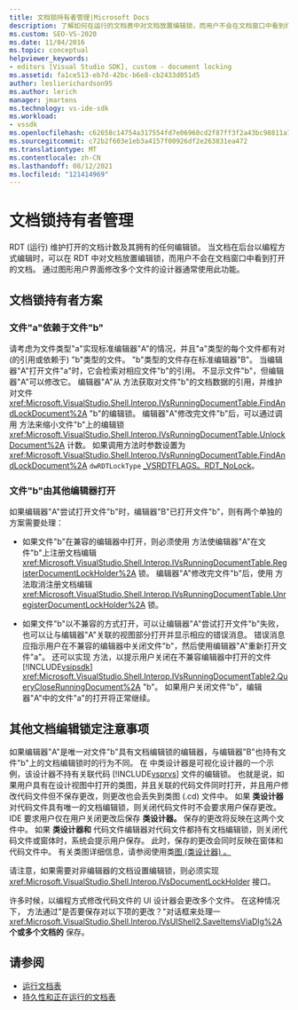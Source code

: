 ```yaml
---
title: 文档锁持有者管理|Microsoft Docs
description: 了解如何在运行的文档表中对文档放置编辑锁，而用户不会在文档窗口中看到打开的文档。
ms.custom: SEO-VS-2020
ms.date: 11/04/2016
ms.topic: conceptual
helpviewer_keywords:
- editors [Visual Studio SDK], custom - document locking
ms.assetid: fa1ce513-eb7d-42bc-b6e8-cb2433d051d5
author: leslierichardson95
ms.author: lerich
manager: jmartens
ms.technology: vs-ide-sdk
ms.workload:
- vssdk
ms.openlocfilehash: c62658c14754a317554fd7e06960cd2f87ff3f2a43bc98811a7479b98700bd3c
ms.sourcegitcommit: c72b2f603e1eb3a4157f00926df2e263831ea472
ms.translationtype: MT
ms.contentlocale: zh-CN
ms.lasthandoff: 08/12/2021
ms.locfileid: "121414969"
---
```

# <a name="document-lock-holder-management"></a>文档锁持有者管理

RDT (运行) 维护打开的文档计数及其拥有的任何编辑锁。 当文档在后台以编程方式编辑时，可以在 RDT 中对文档放置编辑锁，而用户不会在文档窗口中看到打开的文档。 通过图形用户界面修改多个文件的设计器通常使用此功能。

## <a name="document-lock-holder-scenarios"></a>文档锁持有者方案

### <a name="file-a-has-a-dependence-on-file-b"></a>文件"a"依赖于文件"b"

请考虑为文件类型"a"实现标准编辑器"A"的情况，并且"a"类型的每个文件都有对 (的引用或依赖于) "b"类型的文件。 "b"类型的文件存在标准编辑器"B"。 当编辑器"A"打开文件"a"时，它会检索对相应文件"b"的引用。 不显示文件"b"，但编辑器"A"可以修改它。 编辑器"A"从 方法获取对文件"b"的文档数据的引用，并维护对文件 <xref:Microsoft.VisualStudio.Shell.Interop.IVsRunningDocumentTable.FindAndLockDocument%2A> "b"的编辑锁。 编辑器"A"修改完文件"b"后，可以通过调用 方法来缩小文件"b"上的编辑锁 <xref:Microsoft.VisualStudio.Shell.Interop.IVsRunningDocumentTable.UnlockDocument%2A> 计数。 如果调用方法时参数设置为 <xref:Microsoft.VisualStudio.Shell.Interop.IVsRunningDocumentTable.FindAndLockDocument%2A> `dwRDTLockType` [_VSRDTFLAGS。RDT_NoLock](<xref:Microsoft.VisualStudio.Shell.Interop._VSRDTFLAGS.RDT_NoLock>)。

### <a name="file-b-is-opened-by-a-different-editor"></a>文件"b"由其他编辑器打开

如果编辑器"A"尝试打开文件"b"时，编辑器"B"已打开文件"b"，则有两个单独的方案需要处理：

- 如果文件"b"在兼容的编辑器中打开，则必须使用 方法使编辑器"A"在文件"b"上注册文档编辑 <xref:Microsoft.VisualStudio.Shell.Interop.IVsRunningDocumentTable.RegisterDocumentLockHolder%2A> 锁。 编辑器"A"修改完文件"b"后，使用 方法取消注册文档编辑 <xref:Microsoft.VisualStudio.Shell.Interop.IVsRunningDocumentTable.UnregisterDocumentLockHolder%2A> 锁。

- 如果文件"b"以不兼容的方式打开，可以让编辑器"A"尝试打开文件"b"失败，也可以让与编辑器"A"关联的视图部分打开并显示相应的错误消息。 错误消息应指示用户在不兼容的编辑器中关闭文件"b"，然后使用编辑器"A"重新打开文件"a"。 还可以实现 方法，以提示用户关闭在不兼容编辑器中打开的文件 [!INCLUDE[vsipsdk](../extensibility/includes/vsipsdk_md.md)] <xref:Microsoft.VisualStudio.Shell.Interop.IVsRunningDocumentTable2.QueryCloseRunningDocument%2A> "b"。 如果用户关闭文件"b"，编辑器"A"中的文件"a"的打开将正常继续。

## <a name="additional-document-edit-lock-considerations"></a>其他文档编辑锁定注意事项

如果编辑器"A"是唯一对文件"b"具有文档编辑锁的编辑器，与编辑器"B"也持有文件"b"上的文档编辑锁时的行为不同。 在 中类设计器是可视化设计器的一个示例，该设计器不持有关联代码 [!INCLUDE[vsprvs](../code-quality/includes/vsprvs_md.md)] 文件的编辑锁。  也就是说，如果用户具有在设计视图中打开的类图，并且关联的代码文件同时打开，并且用户修改代码文件但不保存更改，则更改也会丢失到类图 (.cd) 文件中。 如果 **类设计器** 对代码文件具有唯一的文档编辑锁，则关闭代码文件时不会要求用户保存更改。 IDE 要求用户仅在用户关闭更改后保存 **类设计器。** 保存的更改将反映在这两个文件中。 如果 **类设计器和** 代码文件编辑器对代码文件都持有文档编辑锁，则关闭代码文件或窗体时，系统会提示用户保存。 此时，保存的更改会同时反映在窗体和代码文件中。 有关类图详细信息，请参阅使用类[图 (类设计器) 。 ](../ide/class-designer/designing-and-viewing-classes-and-types.md)

请注意，如果需要对非编辑器的文档设置编辑锁，则必须实现 <xref:Microsoft.VisualStudio.Shell.Interop.IVsDocumentLockHolder> 接口。

许多时候，以编程方式修改代码文件的 UI 设计器会更改多个文件。 在这种情况下， 方法通过"是否要保存对以下项的更改？"对话框来处理一 <xref:Microsoft.VisualStudio.Shell.Interop.IVsUIShell2.SaveItemsViaDlg%2A> **个或多个文档的** 保存。

## <a name="see-also"></a>请参阅

- [运行文档表](../extensibility/internals/running-document-table.md)
- [持久性和正在运行的文档表](../extensibility/internals/persistence-and-the-running-document-table.md)
